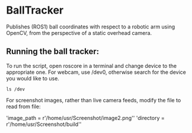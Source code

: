 # BallTracker
Publishes (ROS1) ball coordinates with respect to a robotic arm using OpenCV, from the perspective of a static overhead camera.

## Running the ball tracker:
To run the script, open roscore in a terminal and change device to the appropriate one. For webcam, use /dev0, otherwise search for the device you would like to use.

`ls /dev`

For screenshot images, rather than live camera feeds, modify the file to read from file:


'image_path = r'/home/usr/Screenshot/image2.png''
'directory = r'/home/usr/Screenshot/build''
